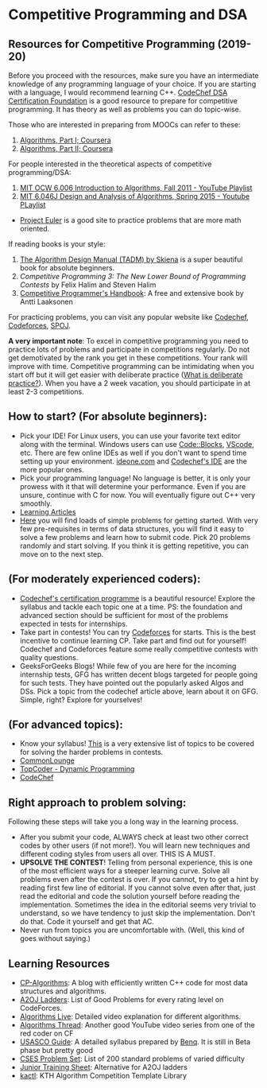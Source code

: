 # Competitive Programming and DSA

## Resources for Competitive Programming (2019-20)

Before you proceed with the resources, make sure you have an intermediate knowledge
of any programming language of your choice.
If you are starting with a language, I would recommend learning C++.
[CodeChef DSA Certification Foundation](https://www.codechef.com/certification/data-structures-and-algorithms/prepare#foundation)
is a good resource to prepare for competitive programming.
It has theory as well as problems you can do topic-wise.

Those who are interested in preparing from MOOCs can refer to these:
1.  [Algorithms, Part I; Coursera](https://www.coursera.org/learn/algorithms-part1)
2.  [Algorithms, Part II; Coursera](https://www.coursera.org/learn/algorithms-part2)

For people interested in the theoretical aspects of competitive programming/DSA:
1.  [MIT OCW 6.006 Introduction to Algorithms, Fall 2011 - YouTube Playlist](https://www.youtube.com/playlist?list=PLUl4u3cNGP61Oq3tWYp6V_F-5jb5L2iHb)
2.  [MIT 6.046J Design and Analysis of Algorithms, Spring 2015 - Youtube PLaylist](https://www.youtube.com/playlist?list=PLUl4u3cNGP6317WaSNfmCvGym2ucw3oGp)

- [Project Euler](https://projecteuler.net/) is a good site to practice problems that are more math oriented.

If reading books is your style:
1.  [The Algorithm Design Manual (TADM) by Skiena](http://mimoza.marmara.edu.tr/~msakalli/cse706_12/SkienaTheAlgorithmDesignManual.pdf) is a super beautiful book for absolute beginners.
2.  *Competitive Programming 3: The New Lower Bound of Programming Contests*
by Felix Halim and Steven Halim
3.  [Competitive Programmer's Handbook](https://cses.fi/book/book.pdf):
A free and extensive book by Antti Laaksonen

For practicing problems, you can visit any popular website like
[Codechef](https://www.codechef.com), [Codeforces](http://codeforces.com),
[SPOJ](https://www.spoj.com).

**A very important note**: To excel in competitive programming you need to practice
lots of problems and participate in competitions regularly.
Do not get demotivated by the rank you get in these competitions.
Your rank will improve with time. Competitive programming can be intimidating when you start off
but it will get easier with deliberate practice
([What is deliberate practice?](https://fs.blog/2012/07/what-is-deliberate-practice/)).
When you have a 2 week vacation, you should participate in at least 2-3 competitions.

## How to start? (For absolute beginners):
-  Pick your IDE! For Linux users, you can use your favorite text editor along with the terminal.
Windows users can use [Code::Blocks](http://www.codeblocks.org),
[VScode](https://code.visualstudio.com), etc.
There are few online IDEs as well if you don't want to spend time setting up your environment.
[ideone.com](https://ideone.com) and [Codechef's IDE](https://www.codechef.com/ide)
are the more popular ones.
- Pick your programming language! No language is better, it is only your prowess with it that will determine your performance. Even if you are unsure, continue with C for now. You will eventually figure out C++ very smoothly.
- [Learning Articles](https://github.com/bitsacm/learning-articles/blob/master/CP1.md)
- [Here](https://www.codechef.com/problems/school) you will find loads of simple problems
for getting started. With very few pre-requisites in terms of data structures,
you will find it easy to solve a few problems and learn how to submit code.
Pick 20 problems randomly and start solving.
If you think it is getting repetitive, you can move on to the next step.

## (For moderately experienced coders):
- [Codechef's certification programme](https://www.codechef.com/certification/prepare)
is a beautiful resource! Explore the syllabus and tackle each topic one at a time.
PS: the foundation and advanced section should be sufficient for most of the problems
expected in tests for internships.
- Take part in contests! You can try [Codeforces](https://www.codeforces.com) for starts. This is the best incentive to continue learning CP. Take part and find out for yourself! Codechef and Codeforces feature some really competitive contests with quality questions.
- GeeksForGeeks Blogs! While few of you are here for the incoming internship tests,
GFG has written decent blogs targeted for people going for such tests.
They have pointed out the popularly asked Algos and DSs.
Pick a topic from the codechef article above, learn about it on GFG.
Simple, right? Explore for yourselves!

## (For advanced topics):
- Know your syllabus! [This](https://gist.github.com/sharmaeklavya2/8aa2830f3a46a3f46ff249b4e1f07767) is a very extensive list of topics to be covered for solving the harder problems in contests.
- [CommonLounge](https://www.commonlounge.com/discussion/5d2822257dfa49328d85fd27cf114441/main)
- [TopCoder - Dynamic Programming](https://www.topcoder.com/community/competitive-programming/tutorials/dynamic-programming-from-novice-to-advanced/)
- [CodeChef](https://www.codechef.com/certification/data-structures-and-algorithms/prepare)

## Right approach to problem solving:
Following these steps will take you a long way in the learning process.
- After you submit your code, ALWAYS check at least two other correct codes by other users (if not more!).
You will learn new techniques and different coding styles from users all over. THIS IS A MUST.
- **UPSOLVE THE CONTEST**! Telling from personal experience, this is one of the most efficient ways
for a steeper learning curve. Solve all problems even after the contest is over.
If you cannot, try to get a hint by reading first few line of editorial.
If you cannot solve even after that, just read the editorial and code the solution yourself before
reading the implementation. Sometimes the idea in the editorial seems very trivial to understand,
so we have tendency to just skip the implementation. Don't do that. Code it yourself and get that AC.
- Never run from topics you are uncomfortable with. (Well, this kind of goes without saying.)

## Learning Resources
- [CP-Algorithms](https://cp-algorithms.com/): A blog with efficiently written C++ code for most data structures and algorithms.
- [A2OJ Ladders](https://a2oj.com/ladders): List of Good Problems for every rating level on CodeForces.
- [Algorithms Live](https://www.youtube.com/channel/UCBLr7ISa_YDy5qeATupf26w): Detailed video explanation for different algorithms.
- [Algorithms Thread](https://www.youtube.com/playlist?list=PLZU0kmvryb_HZpDW2yfn-H-RxAu_ts6xq): Another good YouTube video series from one of the red coder on CF
- [USASCO Guide](https://usaco-guide.vercel.app/): A detailed syllabus prepared by [Benq](https://codeforces.com/profile/Benq). It is still in Beta phase but pretty good
- [CSES Problem Set](https://cses.fi/problemset/): List of 200 standard problems of varied difficulty
- [Junior Training Sheet](https://docs.google.com/spreadsheets/d/1iJZWP2nS_OB3kCTjq8L6TrJJ4o-5lhxDOyTaocSYc-k/edit#gid=84654839): Alternative for A2OJ ladders
- [kactl](https://github.com/kth-competitive-programming/kactl): KTH Algorithm Competition Template Library

